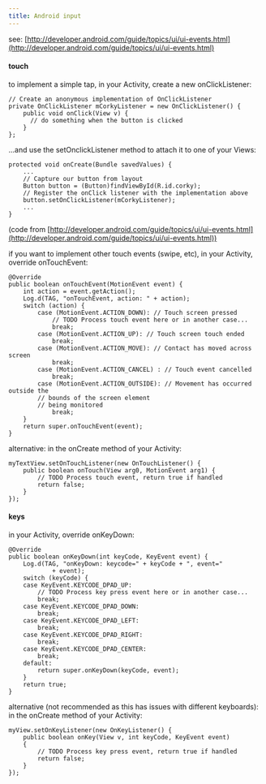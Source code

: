 ```yaml
---
title: Android input
---
```


see: [http://developer.android.com/guide/topics/ui/ui-events.html](http://developer.android.com/guide/topics/ui/ui-events.html)

#### touch

to implement a simple tap, in your Activity, create a new onClickListener:

```
// Create an anonymous implementation of OnClickListener
private OnClickListener mCorkyListener = new OnClickListener() {
    public void onClick(View v) {
      // do something when the button is clicked
    }
};
```

...and use the setOnclickListener method to attach it to one of your Views:

```
protected void onCreate(Bundle savedValues) {
    ...
    // Capture our button from layout
    Button button = (Button)findViewById(R.id.corky);
    // Register the onClick listener with the implementation above
    button.setOnClickListener(mCorkyListener);
    ...
}
```

(code from [http://developer.android.com/guide/topics/ui/ui-events.html](http://developer.android.com/guide/topics/ui/ui-events.html))

if you want to implement other touch events (swipe, etc), in your Activity, override onTouchEvent:

```
@Override
public boolean onTouchEvent(MotionEvent event) {
    int action = event.getAction();
    Log.d(TAG, "onTouchEvent, action: " + action);
    switch (action) {
        case (MotionEvent.ACTION_DOWN): // Touch screen pressed
            // TODO Process touch event here or in another case...
            break;
        case (MotionEvent.ACTION_UP): // Touch screen touch ended
            break;
        case (MotionEvent.ACTION_MOVE): // Contact has moved across screen
            break;
        case (MotionEvent.ACTION_CANCEL) : // Touch event cancelled
            break;
        case (MotionEvent.ACTION_OUTSIDE): // Movement has occurred outside the
        // bounds of the screen element
        // being monitored
            break;
    }
    return super.onTouchEvent(event);
}
```

alternative: in the onCreate method of your Activity:

```
myTextView.setOnTouchListener(new OnTouchListener() {
    public boolean onTouch(View arg0, MotionEvent arg1) {
        // TODO Process touch event, return true if handled
        return false;
    }
});
```

#### keys

in your Activity, override onKeyDown:

```
@Override
public boolean onKeyDown(int keyCode, KeyEvent event) {
    Log.d(TAG, "onKeyDown: keycode=" + keyCode + ", event="
            + event);
    switch (keyCode) {
    case KeyEvent.KEYCODE_DPAD_UP:
        // TODO Process key press event here or in another case...
        break;
    case KeyEvent.KEYCODE_DPAD_DOWN:
        break;
    case KeyEvent.KEYCODE_DPAD_LEFT:
        break;
    case KeyEvent.KEYCODE_DPAD_RIGHT:
        break;
    case KeyEvent.KEYCODE_DPAD_CENTER:
        break;
    default:
        return super.onKeyDown(keyCode, event);
    }
    return true;
}
```

alternative (not recommended as this has issues with different keyboards): in the onCreate method of your Activity:

```
myView.setOnKeyListener(new OnKeyListener() {
    public boolean onKey(View v, int keyCode, KeyEvent event)
    {
        // TODO Process key press event, return true if handled
        return false;
    }
});
```
